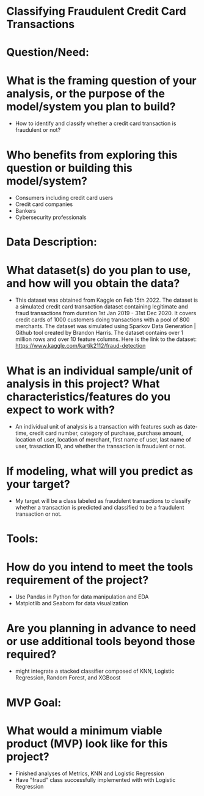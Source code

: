 # Classifying Fraudulent Credit Card Transactions

# Question/Need:
# What is the framing question of your analysis, or the purpose of the model/system you plan to build?
- How to identify and classify whether a credit card transaction is fraudulent or not?

# Who benefits from exploring this question or building this model/system?
- Consumers including credit card users
- Credit card companies
- Bankers
- Cybersecurity professionals

# Data Description:
# What dataset(s) do you plan to use, and how will you obtain the data?
- This dataset was obtained from Kaggle on Feb 15th 2022. The dataset is a simulated credit card transaction dataset containing legitimate and fraud transactions from duration 1st Jan 2019 - 31st Dec 2020. It covers credit cards of 1000 customers doing transactions with a pool of 800 merchants. The dataset was simulated using Sparkov Data Generation | Github tool created by Brandon Harris. The dataset contains over 1 million rows and over 10 feature columns. Here is the link to the dataset: https://www.kaggle.com/kartik2112/fraud-detection

# What is an individual sample/unit of analysis in this project? What characteristics/features do you expect to work with?
- An individual unit of analysis is a transaction with features such as date-time, credit card number, category of purchase, purchase amount, location of user, location of merchant, first name of user, last name of user, trasaction ID, and whether the transaction is fraudulent or not. 

# If modeling, what will you predict as your target?
- My target will be a class labeled as fraudulent transactions to classify whether a transaction is predicted and classified to be a fraudulent transaction or not.

# Tools:
# How do you intend to meet the tools requirement of the project?
- Use Pandas in Python for data manipulation and EDA
- Matplotlib and Seaborn for data visualization

# Are you planning in advance to need or use additional tools beyond those required?
- might integrate a stacked classifier composed of KNN, Logistic Regression, Random Forest, and XGBoost

# MVP Goal:
# What would a minimum viable product (MVP) look like for this project?
- Finished analyses of Metrics, KNN and Logistic Regression
- Have "fraud" class successfully implemented with with Logistic Regression
